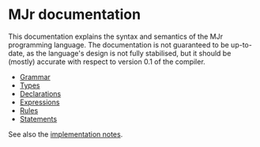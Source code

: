 # MJr documentation

This documentation explains the syntax and semantics of the MJr programming language. The documentation is not guaranteed to be up-to-date, as the language's design is not fully stabilised, but it should be (mostly) accurate with respect to version 0.1 of the compiler.

- [Grammar](grammar.md)
- [Types](types.md)
- [Declarations](declarations.md)
- [Expressions](expressions.md)
- [Rules](rules.md)
- [Statements](statements.md)

See also the [implementation notes](../notes/).
